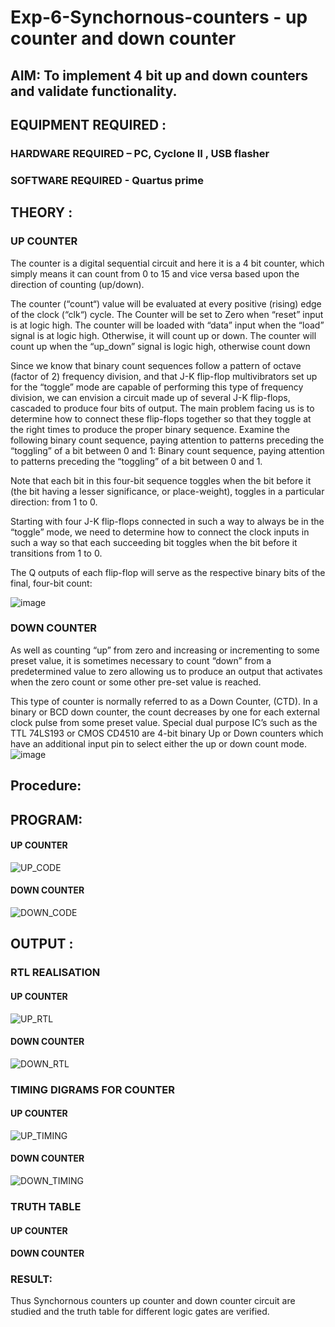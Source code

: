 # Exp-6-Synchornous-counters - up counter and down counter 
## AIM: To implement 4 bit up and down counters and validate  functionality.
## EQUIPMENT REQUIRED :
### HARDWARE REQUIRED – PC, Cyclone II , USB flasher
### SOFTWARE REQUIRED - Quartus prime
## THEORY :
### UP COUNTER 
The counter is a digital sequential circuit and here it is a 4 bit counter, which simply means it can count from 0 to 15 and vice versa based upon the direction of counting (up/down). 

The counter (“count“) value will be evaluated at every positive (rising) edge of the clock (“clk“) cycle.
The Counter will be set to Zero when “reset” input is at logic high.
The counter will be loaded with “data” input when the “load” signal is at logic high. Otherwise, it will count up or down.
The counter will count up when the “up_down” signal is logic high, otherwise count down

Since we know that binary count sequences follow a pattern of octave (factor of 2) frequency division, and that J-K flip-flop multivibrators set up for the “toggle” mode are capable of performing this type of frequency division, we can envision a circuit made up of several J-K flip-flops, cascaded to produce four bits of output.
The main problem facing us is to determine how to connect these flip-flops together so that they toggle at the right times to produce the proper binary sequence.
Examine the following binary count sequence, paying attention to patterns preceding the “toggling” of a bit between 0 and 1:
Binary count sequence, paying attention to patterns preceding the “toggling” of a bit between 0 and 1.

Note that each bit in this four-bit sequence toggles when the bit before it (the bit having a lesser significance, or place-weight), toggles in a particular direction: from 1 to 0.



 
 

Starting with four J-K flip-flops connected in such a way to always be in the “toggle” mode, we need to determine how to connect the clock inputs in such a way so that each succeeding bit toggles when the bit before it transitions from 1 to 0.

The Q outputs of each flip-flop will serve as the respective binary bits of the final, four-bit count:

 
 

![image](https://user-images.githubusercontent.com/36288975/169644758-b2f4339d-9532-40c5-af40-8f4f8c942e2c.png)



### DOWN COUNTER 

As well as counting “up” from zero and increasing or incrementing to some preset value, it is sometimes necessary to count “down” from a predetermined value to zero allowing us to produce an output that activates when the zero count or some other pre-set value is reached.

This type of counter is normally referred to as a Down Counter, (CTD). In a binary or BCD down counter, the count decreases by one for each external clock pulse from some preset value. Special dual purpose IC’s such as the TTL 74LS193 or CMOS CD4510 are 4-bit binary Up or Down counters which have an additional input pin to select either the up or down count mode.
![image](https://user-images.githubusercontent.com/36288975/169644844-1a14e123-7228-4ed8-81a9-eb937dff4ac8.png)



## Procedure:


## PROGRAM: 

#### UP COUNTER

![UP_CODE](https://github.com/MOHAMEDAHSAN/Exp-7-Synchornous-counters-/assets/139331378/7e65bac7-bf05-4a14-aa23-7a268a18acdf)

#### DOWN COUNTER

![DOWN_CODE](https://github.com/MOHAMEDAHSAN/Exp-7-Synchornous-counters-/assets/139331378/163382bd-7860-4485-a497-36930ecb83bb)




## OUTPUT :
### RTL REALISATION
#### UP COUNTER
![UP_RTL](https://github.com/MOHAMEDAHSAN/Exp-7-Synchornous-counters-/assets/139331378/d0a63867-bca9-45d0-9427-5ac37e6476b6)

#### DOWN COUNTER
![DOWN_RTL](https://github.com/MOHAMEDAHSAN/Exp-7-Synchornous-counters-/assets/139331378/3586abac-401d-4163-aaed-b0084f313071)


### TIMING DIGRAMS FOR COUNTER  

#### UP COUNTER
![UP_TIMING](https://github.com/MOHAMEDAHSAN/Exp-7-Synchornous-counters-/assets/139331378/5820d51e-6b03-4761-94fa-8c1c436a5a8e)

#### DOWN COUNTER
![DOWN_TIMING](https://github.com/MOHAMEDAHSAN/Exp-7-Synchornous-counters-/assets/139331378/5a0c8809-debf-4625-b558-282323e1d1eb)


### TRUTH TABLE 
#### UP COUNTER

#### DOWN COUNTER






### RESULT:
Thus Synchornous counters up counter and down counter circuit are studied and the truth table for different logic gates are verified.
